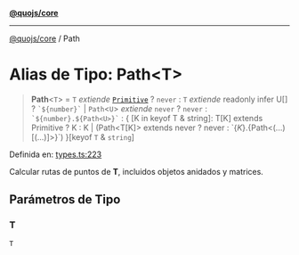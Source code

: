 [**@quojs/core**](../README.md)

***

[@quojs/core](../README.md) / Path

# Alias de Tipo: Path\<T\>

> **Path**\<`T`\> = `T` *extiende* [`Primitive`](Primitive.md) ? `never` : `T` *extiende* readonly infer U[] ? `` `${number}` `` \| `Path`\<`U`\> *extiende* `never` ? `never` : `` `${number}.${Path<U>}` `` : \{ \[K in keyof T & string\]: T\[K\] extends Primitive ? K : K \| (Path\<T\[K\]\> extends never ? never : \`$\{K\}.$\{Path\<(...)\[(...)\]\>\}\`) \}\[keyof `T` & `string`\]

Definida en: [types.ts:223](https://github.com/quojs/quojs/blob/77e60321cd9a639207281caa83e9258935b2bfc1/packages/core/src/types.ts#L223)

Calcular rutas de puntos de **T**, incluidos objetos anidados y matrices.

## Parámetros de Tipo

### T

`T`

